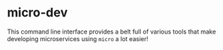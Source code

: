 # micro-dev

This command line interface provides a belt full of various tools that make developing microservices using `micro` a lot easier!
